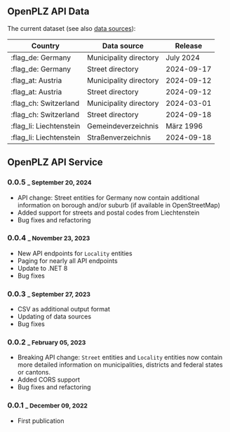 ## OpenPLZ API Data

The current dataset (see also [data sources](sources.md)):

Country                 | Data source            | Release
------------------------|------------------------|--------
:flag_de: Germany       | Municipality directory | July 2024
:flag_de: Germany       | Street directory       | 2024-09-17
:flag_at: Austria       | Municipality directory | 2024-09-12
:flag_at: Austria       | Street directory       | 2024-09-12
:flag_ch: Switzerland   | Municipality directory | 2024-03-01
:flag_ch: Switzerland   | Street directory       | 2024-09-18
:flag_li: Liechtenstein | Gemeindeverzeichnis    | März 1996
:flag_li: Liechtenstein | Straßenverzeichnis     | 2024-09-18

## OpenPLZ API Service

### 0.0.5 <small>_ September 20, 2024</small>

- API change: Street entities for Germany now contain additional information on borough and/or suburb (if available in OpenStreetMap)
- Added support for streets and postal codes from Liechtenstein
- Bug fixes and refactoring

### 0.0.4 <small>_ November 23, 2023</small>

- New API endpoints for `Locality` entities
- Paging for nearly all API endpoints
- Update to .NET 8
- Bug fixes

### 0.0.3 <small>_ September 27, 2023</small>

- CSV as additional output format
- Updating of data sources
- Bug fixes

### 0.0.2 <small>_ February 05, 2023</small>

- Breaking API change: `Street` entities and `Locality` entities now contain more detailed information on municipalities, districts and federal states or cantons.
- Added CORS support
- Bug fixes and refactoring

### 0.0.1 <small>_ December 09, 2022</small>

- First publication